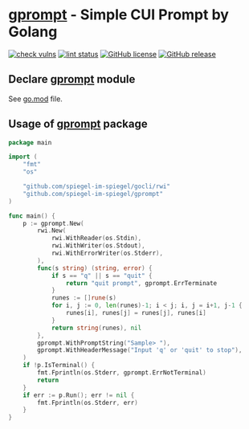 # [gprompt] - Simple CUI Prompt by Golang

[![check vulns](https://github.com/spiegel-im-spiegel/gprompt/workflows/vulns/badge.svg)](https://github.com/spiegel-im-spiegel/gprompt/actions)
[![lint status](https://github.com/spiegel-im-spiegel/gprompt/workflows/lint/badge.svg)](https://github.com/spiegel-im-spiegel/gprompt/actions)
[![GitHub license](http://img.shields.io/badge/license-MIT-blue.svg)](https://raw.githubusercontent.com/spiegel-im-spiegel/gprompt/master/LICENSE)
[![GitHub release](http://img.shields.io/github/release/spiegel-im-spiegel/gprompt.svg)](https://github.com/spiegel-im-spiegel/gprompt/releases/latest)

## Declare [gprompt] module

See [go.mod](https://github.com/spiegel-im-spiegel/gprompt/blob/master/go.mod) file. 

## Usage of [gprompt] package

```go
package main

import (
	"fmt"
	"os"

	"github.com/spiegel-im-spiegel/gocli/rwi"
	"github.com/spiegel-im-spiegel/gprompt"
)

func main() {
	p := gprompt.New(
		rwi.New(
			rwi.WithReader(os.Stdin),
			rwi.WithWriter(os.Stdout),
			rwi.WithErrorWriter(os.Stderr),
		),
		func(s string) (string, error) {
			if s == "q" || s == "quit" {
				return "quit prompt", gprompt.ErrTerminate
			}
			runes := []rune(s)
			for i, j := 0, len(runes)-1; i < j; i, j = i+1, j-1 {
				runes[i], runes[j] = runes[j], runes[i]
			}
			return string(runes), nil
		},
		gprompt.WithPromptString("Sample> "),
		gprompt.WithHeaderMessage("Input 'q' or 'quit' to stop"),
	)
	if !p.IsTerminal() {
		fmt.Fprintln(os.Stderr, gprompt.ErrNotTerminal)
		return
	}
	if err := p.Run(); err != nil {
		fmt.Fprintln(os.Stderr, err)
	}
}
```

[gprompt]: https://github.com/spiegel-im-spiegel/gprompt "spiegel-im-spiegel/gprompt: Simple CUI Prompt by Golang"
